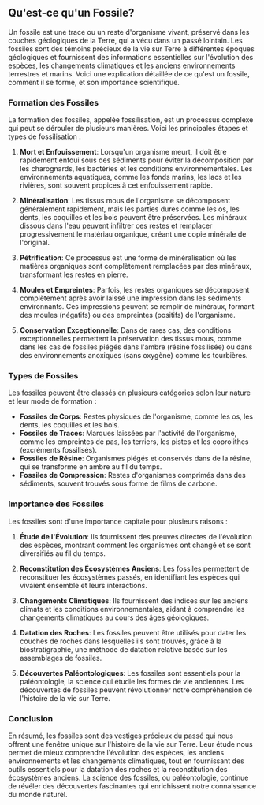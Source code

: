 ## Qu'est-ce qu'un Fossile?

Un fossile est une trace ou un reste d'organisme vivant, préservé dans les couches géologiques de la Terre, qui a vécu dans un passé lointain. Les fossiles sont des témoins précieux de la vie sur Terre à différentes époques géologiques et fournissent des informations essentielles sur l'évolution des espèces, les changements climatiques et les anciens environnements terrestres et marins. Voici une explication détaillée de ce qu'est un fossile, comment il se forme, et son importance scientifique.

### Formation des Fossiles

La formation des fossiles, appelée fossilisation, est un processus complexe qui peut se dérouler de plusieurs manières. Voici les principales étapes et types de fossilisation :

1. **Mort et Enfouissement**: Lorsqu'un organisme meurt, il doit être rapidement enfoui sous des sédiments pour éviter la décomposition par les charognards, les bactéries et les conditions environnementales. Les environnements aquatiques, comme les fonds marins, les lacs et les rivières, sont souvent propices à cet enfouissement rapide.

2. **Minéralisation**: Les tissus mous de l'organisme se décomposent généralement rapidement, mais les parties dures comme les os, les dents, les coquilles et les bois peuvent être préservées. Les minéraux dissous dans l'eau peuvent infiltrer ces restes et remplacer progressivement le matériau organique, créant une copie minérale de l'original.

3. **Pétrification**: Ce processus est une forme de minéralisation où les matières organiques sont complètement remplacées par des minéraux, transformant les restes en pierre.

4. **Moules et Empreintes**: Parfois, les restes organiques se décomposent complètement après avoir laissé une impression dans les sédiments environnants. Ces impressions peuvent se remplir de minéraux, formant des moules (négatifs) ou des empreintes (positifs) de l'organisme.

5. **Conservation Exceptionnelle**: Dans de rares cas, des conditions exceptionnelles permettent la préservation des tissus mous, comme dans les cas de fossiles piégés dans l'ambre (résine fossilisée) ou dans des environnements anoxiques (sans oxygène) comme les tourbières.

### Types de Fossiles

Les fossiles peuvent être classés en plusieurs catégories selon leur nature et leur mode de formation :

- **Fossiles de Corps**: Restes physiques de l'organisme, comme les os, les dents, les coquilles et les bois.
- **Fossiles de Traces**: Marques laissées par l'activité de l'organisme, comme les empreintes de pas, les terriers, les pistes et les coprolithes (excréments fossilisés).
- **Fossiles de Résine**: Organismes piégés et conservés dans de la résine, qui se transforme en ambre au fil du temps.
- **Fossiles de Compression**: Restes d'organismes comprimés dans des sédiments, souvent trouvés sous forme de films de carbone.

### Importance des Fossiles

Les fossiles sont d'une importance capitale pour plusieurs raisons :

1. **Étude de l'Évolution**: Ils fournissent des preuves directes de l'évolution des espèces, montrant comment les organismes ont changé et se sont diversifiés au fil du temps.

2. **Reconstitution des Écosystèmes Anciens**: Les fossiles permettent de reconstituer les écosystèmes passés, en identifiant les espèces qui vivaient ensemble et leurs interactions.

3. **Changements Climatiques**: Ils fournissent des indices sur les anciens climats et les conditions environnementales, aidant à comprendre les changements climatiques au cours des âges géologiques.

4. **Datation des Roches**: Les fossiles peuvent être utilisés pour dater les couches de roches dans lesquelles ils sont trouvés, grâce à la biostratigraphie, une méthode de datation relative basée sur les assemblages de fossiles.

5. **Découvertes Paléontologiques**: Les fossiles sont essentiels pour la paléontologie, la science qui étudie les formes de vie anciennes. Les découvertes de fossiles peuvent révolutionner notre compréhension de l'histoire de la vie sur Terre.

### Conclusion

En résumé, les fossiles sont des vestiges précieux du passé qui nous offrent une fenêtre unique sur l'histoire de la vie sur Terre. Leur étude nous permet de mieux comprendre l'évolution des espèces, les anciens environnements et les changements climatiques, tout en fournissant des outils essentiels pour la datation des roches et la reconstitution des écosystèmes anciens. La science des fossiles, ou paléontologie, continue de révéler des découvertes fascinantes qui enrichissent notre connaissance du monde naturel.